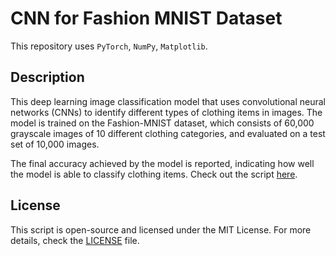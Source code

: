 # CNN for Fashion MNIST Dataset

This repository uses `PyTorch`, `NumPy`, `Matplotlib`.

## Description

This deep learning image classification model that uses convolutional neural networks (CNNs) to identify different types of clothing items in images. The model is trained on the Fashion-MNIST dataset, which consists of 60,000 grayscale images of 10 different clothing categories, and evaluated on a test set of 10,000 images.

The final accuracy achieved by the model is reported, indicating how well the model is able to classify clothing items. Check out the script [here](CNN_Fashion_Classifier_on_MNIST.ipynb).

## License

This script is open-source and licensed under the MIT License. For more details, check the [LICENSE](LICENSE) file.

